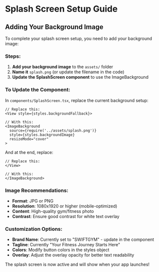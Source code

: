 # Splash Screen Setup Guide

## Adding Your Background Image

To complete your splash screen setup, you need to add your background image:

### Steps:
1. **Add your background image** to the `assets/` folder
2. **Name it** `splash.png` (or update the filename in the code)
3. **Update the SplashScreen component** to use the ImageBackground

### To Update the Component:
In `components/SplashScreen.tsx`, replace the current background setup:

```tsx
// Replace this:
<View style={styles.backgroundFallback}>

// With this:
<ImageBackground
  source={require('../assets/splash.png')}
  style={styles.backgroundImage}
  resizeMode="cover"
>
```

And at the end, replace:
```tsx
// Replace this:
</View>

// With this:
</ImageBackground>
```

### Image Recommendations:
- **Format**: JPG or PNG
- **Resolution**: 1080x1920 or higher (mobile-optimized)
- **Content**: High-quality gym/fitness photo
- **Contrast**: Ensure good contrast for white text overlay

### Customization Options:
- **Brand Name**: Currently set to "SWIFTGYM" - update in the component
- **Tagline**: Currently "Your Fitness Journey Starts Here"
- **Colors**: Modify button colors in the styles object
- **Overlay**: Adjust the overlay opacity for better text readability

The splash screen is now active and will show when your app launches! 